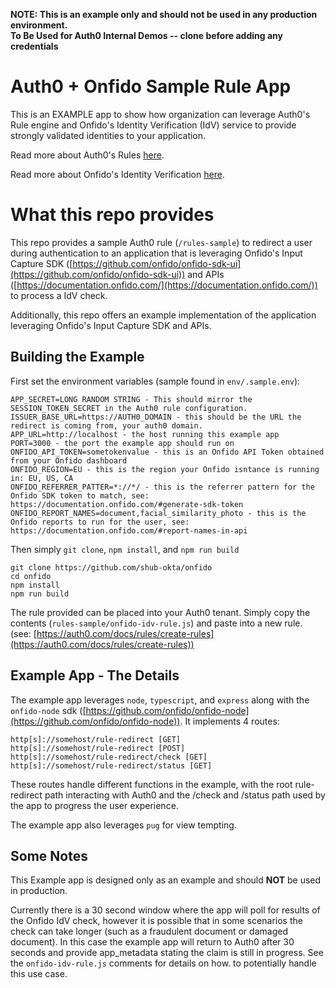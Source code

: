 **NOTE: This is an example only and should not be used in any production environment.** <br>
**To Be Used for Auth0 Internal Demos -- clone before adding any credentials**

# Auth0 + Onfido Sample Rule App

This is an EXAMPLE app to show how organization can leverage Auth0's Rule engine and Onfido's Identity Verification (IdV) service to provide strongly validated identities to your application.

Read more about Auth0's Rules [here](https://auth0.com/docs/rules).

Read more about Onfido's Identity Verification [here](https://onfido.com/).


# What this repo provides

This repo provides a sample Auth0 rule (`/rules-sample`) to redirect a user during authentication to an application that is leveraging Onfido's Input Capture SDK ([https://github.com/onfido/onfido-sdk-ui](https://github.com/onfido/onfido-sdk-ui)) and APIs ([https://documentation.onfido.com/](https://documentation.onfido.com/)) to process a IdV check.

Additionally, this repo offers an example implementation of the application leveraging Onfido's Input Capture SDK  and APIs.


## Building the Example
First set the environment variables (sample found in `env/.sample.env`):

    APP_SECRET=LONG RANDOM STRING - This should mirror the SESSION_TOKEN_SECRET in the Auth0 rule configuration.
    ISSUER_BASE_URL=https://AUTH0_DOMAIN - this should be the URL the redirect is coming from, your auth0 domain.
    APP_URL=http://localhost - the host running this example app
    PORT=3000 - the port the example app should run on
    ONFIDO_API_TOKEN=sometokenvalue - this is an Onfido API Token obtained from your Onfido dashboard
    ONFIDO_REGION=EU - this is the region your Onfido isntance is running in: EU, US, CA
    ONFIDO_REFERRER_PATTER=*://*/ - this is the referrer pattern for the Onfido SDK token to match, see: https://documentation.onfido.com/#generate-sdk-token
    ONFIDO_REPORT_NAMES=document,facial_similarity_photo - this is the Onfido reports to run for the user, see: https://documentation.onfido.com/#report-names-in-api

Then simply `git clone`, `npm install`, and `npm run build`

    git clone https://github.com/shub-okta/onfido
    cd onfido
    npm install
    npm run build
The rule provided can be placed into your Auth0 tenant. Simply copy the contents (`rules-sample/onfido-idv-rule.js`) and paste into a new rule. (see: [https://auth0.com/docs/rules/create-rules](https://auth0.com/docs/rules/create-rules))

## Example App - The Details

The example app leverages `node`, `typescript`, and `express` along with the `onfido-node` sdk ([https://github.com/onfido/onfido-node](https://github.com/onfido/onfido-node)). It implements 4 routes:

    http[s]://somehost/rule-redirect [GET]
    http[s]://somehost/rule-redirect [POST]
    http[s]://somehost/rule-redirect/check [GET]
    http[s]://somehost/rule-redirect/status [GET] 
These routes handle different functions in the example, with the root rule-redirect path interacting with Auth0 and the /check and /status path used by the app to progress the user experience.

The example app also leverages `pug` for view tempting.

## Some Notes

This Example app is designed only as an example and should **NOT** be used in production.

Currently there is a 30 second window where the app will poll for results of the Onfido IdV check, however it is possible that in some scenarios the check can take longer (such as a fraudulent document or damaged document). In this case the example app will return to Auth0 after 30 seconds and provide app_metadata stating the claim is still in progress. See the `onfido-idv-rule.js` comments for details on how. to potentially handle this use case.

